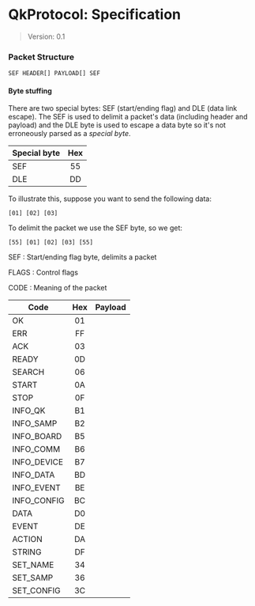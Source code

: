 
QkProtocol: Specification
====

> Version: 0.1



### Packet Structure

```
SEF HEADER[] PAYLOAD[] SEF
```

#### Byte stuffing
There are two special bytes: SEF (start/ending flag) and DLE (data link escape). The SEF is used to delimit a packet's data (including header and payload) and the DLE byte is used to escape a data byte so it's not erroneously parsed as a *special byte*.  

| Special byte | Hex |
|--------------|:---:|
| SEF          |  55 |
| DLE          |  DD |

To illustrate this, suppose you want to send the following data:

```
[01] [02] [03]
```
To delimit the packet we use the SEF byte, so we get:
```
[55] [01] [02] [03] [55]
```

SEF
: Start/ending flag byte, delimits a packet

FLAGS
: Control flags

CODE
 : Meaning of the packet
 
| Code        | Hex | Payload |
|-------------|:---:|---------|
| OK          |  01 |         |
| ERR         |  FF |         |
| ACK         |  03 |         |
| READY       |  0D |         |
| SEARCH      |  06 |         |
| START       |  0A |         |
| STOP        |  0F |         |
| INFO_QK     |  B1 |         |
| INFO_SAMP   |  B2 |         |
| INFO_BOARD  |  B5 |         |
| INFO_COMM   |  B6 |         |
| INFO_DEVICE |  B7 |         |
| INFO_DATA   |  BD |         |
| INFO_EVENT  |  BE |         |
| INFO_CONFIG |  BC |         |
| DATA        |  D0 |         |
| EVENT       |  DE |         |
| ACTION      |  DA |         |
| STRING      |  DF |         |
| SET_NAME    |  34 |         |
| SET_SAMP    |  36 |         |
| SET_CONFIG  |  3C |         |
